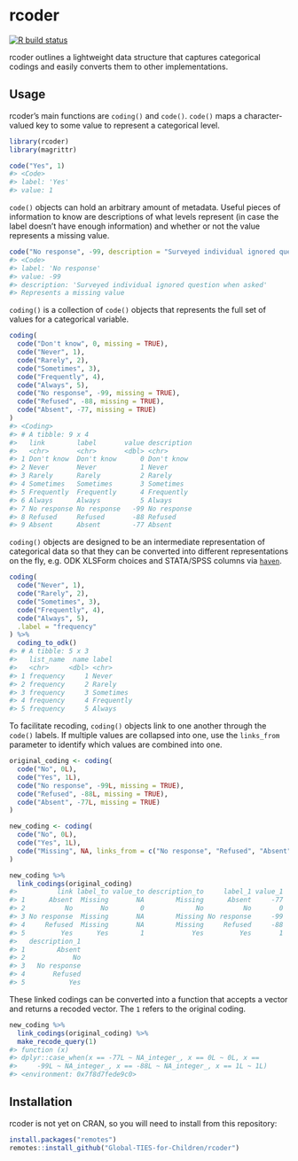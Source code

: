 
<!-- README.md is generated from README.Rmd. Please edit that file -->

# rcoder

<!-- badges: start -->

[![R build
status](https://github.com/Global-TIES-for-Children/rcoder/workflows/R-CMD-check/badge.svg)](https://github.com/Global-TIES-for-Children/rcoder/actions)
<!-- badges: end -->

rcoder outlines a lightweight data structure that captures categorical
codings and easily converts them to other implementations.

## Usage

rcoder’s main functions are `coding()` and `code()`. `code()` maps a
character-valued key to some value to represent a categorical level.

``` r
library(rcoder)
library(magrittr)

code("Yes", 1)
#> <Code>
#> label: 'Yes'
#> value: 1
```

`code()` objects can hold an arbitrary amount of metadata. Useful pieces
of information to know are descriptions of what levels represent (in
case the label doesn’t have enough information) and whether or not the
value represents a missing value.

``` r
code("No response", -99, description = "Surveyed individual ignored question when asked", missing = TRUE)
#> <Code>
#> label: 'No response'
#> value: -99
#> description: 'Surveyed individual ignored question when asked'
#> Represents a missing value
```

`coding()` is a collection of `code()` objects that represents the full
set of values for a categorical variable.

``` r
coding(
  code("Don't know", 0, missing = TRUE),
  code("Never", 1),
  code("Rarely", 2),
  code("Sometimes", 3),
  code("Frequently", 4),
  code("Always", 5),
  code("No response", -99, missing = TRUE),
  code("Refused", -88, missing = TRUE),
  code("Absent", -77, missing = TRUE)
)
#> <Coding>
#> # A tibble: 9 x 4
#>   link        label       value description
#>   <chr>       <chr>       <dbl> <chr>      
#> 1 Don't know  Don't know      0 Don't know 
#> 2 Never       Never           1 Never      
#> 3 Rarely      Rarely          2 Rarely     
#> 4 Sometimes   Sometimes       3 Sometimes  
#> 5 Frequently  Frequently      4 Frequently 
#> 6 Always      Always          5 Always     
#> 7 No response No response   -99 No response
#> 8 Refused     Refused       -88 Refused    
#> 9 Absent      Absent        -77 Absent
```

`coding()` objects are designed to be an intermediate representation of
categorical data so that they can be converted into different
representations on the fly, e.g. ODK XLSForm choices and STATA/SPSS
columns via [`haven`](https://haven.tidyverse.org/).

``` r
coding(
  code("Never", 1),
  code("Rarely", 2),
  code("Sometimes", 3),
  code("Frequently", 4),
  code("Always", 5),
  .label = "frequency"
) %>% 
  coding_to_odk()
#> # A tibble: 5 x 3
#>   list_name  name label     
#>   <chr>     <dbl> <chr>     
#> 1 frequency     1 Never     
#> 2 frequency     2 Rarely    
#> 3 frequency     3 Sometimes 
#> 4 frequency     4 Frequently
#> 5 frequency     5 Always
```

To facilitate recoding, `coding()` objects link to one another through
the `code()` labels. If multiple values are collapsed into one, use the
`links_from` parameter to identify which values are combined into one.

``` r
original_coding <- coding(
  code("No", 0L),
  code("Yes", 1L),
  code("No response", -99L, missing = TRUE),
  code("Refused", -88L, missing = TRUE),
  code("Absent", -77L, missing = TRUE)
)

new_coding <- coding(
  code("No", 0L),
  code("Yes", 1L),
  code("Missing", NA, links_from = c("No response", "Refused", "Absent"))
)

new_coding %>% 
  link_codings(original_coding)
#>          link label_to value_to description_to     label_1 value_1
#> 1      Absent  Missing       NA        Missing      Absent     -77
#> 2          No       No        0             No          No       0
#> 3 No response  Missing       NA        Missing No response     -99
#> 4     Refused  Missing       NA        Missing     Refused     -88
#> 5         Yes      Yes        1            Yes         Yes       1
#>   description_1
#> 1        Absent
#> 2            No
#> 3   No response
#> 4       Refused
#> 5           Yes
```

These linked codings can be converted into a function that accepts a
vector and returns a recoded vector. The `1` refers to the original
coding.

``` r
new_coding %>% 
  link_codings(original_coding) %>% 
  make_recode_query(1)
#> function (x) 
#> dplyr::case_when(x == -77L ~ NA_integer_, x == 0L ~ 0L, x == 
#>     -99L ~ NA_integer_, x == -88L ~ NA_integer_, x == 1L ~ 1L)
#> <environment: 0x7f8d7fede9c0>
```

## Installation

rcoder is not yet on CRAN, so you will need to install from this
repository:

``` r
install.packages("remotes")
remotes::install_github("Global-TIES-for-Children/rcoder")
```
